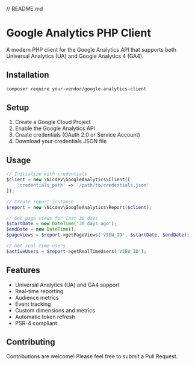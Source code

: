 // README.md
# Google Analytics PHP Client

A modern PHP client for the Google Analytics API that supports both Universal Analytics (UA) and Google Analytics 4 (GA4).

## Installation

```bash
composer require your-vendor/google-analytics-client
```

## Setup

1. Create a Google Cloud Project
2. Enable the Google Analytics API
3. Create credentials (OAuth 2.0 or Service Account)
4. Download your credentials JSON file

## Usage

```php
// Initialize with credentials
$client = new \Nicdev\GoogleAnalytics\Client([
    'credentials_path' => '/path/to/credentials.json'
]);

// Create report instance
$report = new \Nicdev\GoogleAnalytics\Report($client);

// Get page views for last 30 days
$startDate = new DateTime('30 days ago');
$endDate = new DateTime();
$pageViews = $report->getPageViews('VIEW_ID', $startDate, $endDate);

// Get real-time users
$activeUsers = $report->getRealTimeUsers('VIEW_ID');
```

## Features

- Universal Analytics (UA) and GA4 support
- Real-time reporting
- Audience metrics
- Event tracking
- Custom dimensions and metrics
- Automatic token refresh
- PSR-4 compliant

## Contributing

Contributions are welcome! Please feel free to submit a Pull Request.